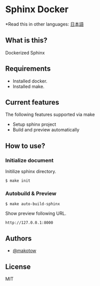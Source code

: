 # Sphinx Docker

*Read this in other languages: [日本語](README.ja.md)

## What is this?

Dockerized Sphinx

## Requirements

- Installed docker.
- Installed make.

## Current features

The following features supported via make 

- Setup sphinx project
- Build and preview automatically


## How to use?


### Initialize document

Initilize sphinx directory.

```
$ make init
```

### Autobuild & Preview

```Examples
$ make auto-build-sphinx
```

Show preview following URL.

```
http://127.0.0.1:8000
```




## Authors

- [@makotow](https://github.com/makotow)

## License

MIT
